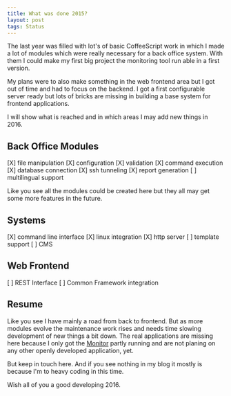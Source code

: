```yaml
---
title: What was done 2015?
layout: post
tags: Status
---
```


The last year was filled with lot's of basic CoffeeScript work in which I made
a lot of modules which were really necessary for a back office system. With them
I could make my first big project the monitoring tool run able in a first version.

My plans were to also make something in the web frontend area but I got out of
time and had to focus on the backend. I got a first configurable server ready
but lots of bricks are missing in building a base system for frontend applications.

I will show what is reached and in  which areas I may add new things in 2016.

Back Office Modules
--------------------------------------------------------------------------

[X] file manipulation
[X] configuration
[X] validation
[X] command execution
[X] database connection
[X] ssh tunneling
[X] report generation
[ ] multilingual support

Like you see all the modules could be created here but they all may get some
more features in the future.

Systems
---------------------------------------------------------------------------

[X] command line interface
[X] linux integration
[X] http server
[ ] template support
[ ] CMS

Web Frontend
---------------------------------------------------------------------------

[ ] REST Interface
[ ] Common Framework integration

Resume
---------------------------------------------------------------------------

Like you see I have mainly a road from back to frontend. But as more modules evolve
the maintenance work rises and needs time slowing development of new things a bit down.
The real applications are missing here because I only got the
[Monitor](http://alinex.github.io/node-monitor) partly running and are not planing on
any other openly developed application, yet.

But keep in touch here. And if you see nothing in my blog it mostly is because
I'm to heavy coding in this time.

Wish all of you a good developing 2016.
